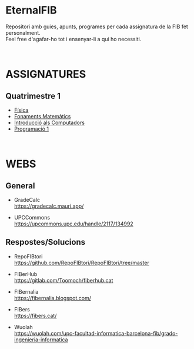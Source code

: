 # EternalFIB
Repositori amb guies, apunts, programes per cada assignatura de la FIB fet personalment. <br>
Feel free d'agafar-ho tot i ensenyar-li a qui ho necessiti. <br>

<br>

# ASSIGNATURES
## Quatrimestre 1
- [Física](https://github.com/impulsado/EternalFIB/tree/main/F)
- [Fonaments Matemàtics](https://github.com/impulsado/EternalFIB/tree/main/FM)
- [Introducció als Computadors](https://github.com/impulsado/EternalFIB/tree/main/IC)
- [Programació 1](https://github.com/impulsado/EternalFIB/tree/main/PRO1)

<br>

# WEBS
## General
- GradeCalc <br>
https://gradecalc.mauri.app/ <br>

- UPCCommons <br>
https://upcommons.upc.edu/handle/2117/134992 <br>

## Respostes/Solucions
- RepoFIBtori <br>
https://github.com/RepoFIBtori/RepoFIBtori/tree/master <br>

- FIBerHub <br>
https://gitlab.com/Toomoch/fiberhub.cat <br>

- FIBernalia <br>
https://fibernalia.blogspot.com/ <br>

- FIBers <br> 
https://fibers.cat/ <br>

- Wuolah <br>
https://wuolah.com/upc-facultad-informatica-barcelona-fib/grado-ingenieria-informatica <br>